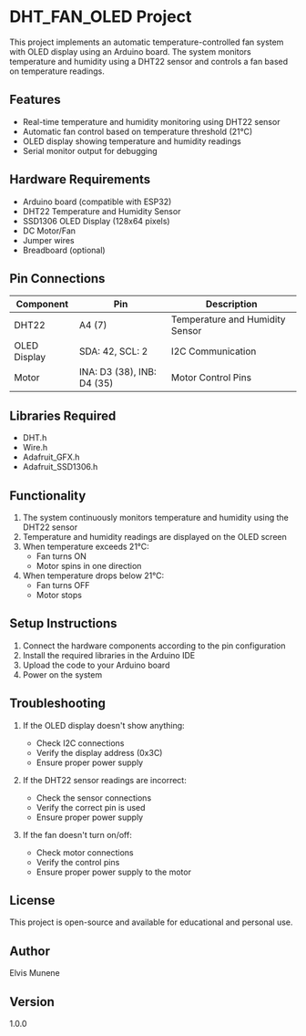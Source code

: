 # DHT_FAN_OLED Project

This project implements an automatic temperature-controlled fan system with OLED display using an Arduino board. The system monitors temperature and humidity using a DHT22 sensor and controls a fan based on temperature readings.

## Features

- Real-time temperature and humidity monitoring using DHT22 sensor
- Automatic fan control based on temperature threshold (21°C)
- OLED display showing temperature and humidity readings
- Serial monitor output for debugging

## Hardware Requirements

- Arduino board (compatible with ESP32)
- DHT22 Temperature and Humidity Sensor
- SSD1306 OLED Display (128x64 pixels)
- DC Motor/Fan
- Jumper wires
- Breadboard (optional)

## Pin Connections

| Component | Pin | Description |
|-----------|-----|-------------|
| DHT22 | A4 (7) | Temperature and Humidity Sensor |
| OLED Display | SDA: 42, SCL: 2 | I2C Communication |
| Motor | INA: D3 (38), INB: D4 (35) | Motor Control Pins |

## Libraries Required

- DHT.h
- Wire.h
- Adafruit_GFX.h
- Adafruit_SSD1306.h

## Functionality

1. The system continuously monitors temperature and humidity using the DHT22 sensor
2. Temperature and humidity readings are displayed on the OLED screen
3. When temperature exceeds 21°C:
   - Fan turns ON
   - Motor spins in one direction
4. When temperature drops below 21°C:
   - Fan turns OFF
   - Motor stops

## Setup Instructions

1. Connect the hardware components according to the pin configuration
2. Install the required libraries in the Arduino IDE
3. Upload the code to your Arduino board
4. Power on the system

## Troubleshooting

1. If the OLED display doesn't show anything:
   - Check I2C connections
   - Verify the display address (0x3C)
   - Ensure proper power supply

2. If the DHT22 sensor readings are incorrect:
   - Check the sensor connections
   - Verify the correct pin is used
   - Ensure proper power supply

3. If the fan doesn't turn on/off:
   - Check motor connections
   - Verify the control pins
   - Ensure proper power supply to the motor

## License

This project is open-source and available for educational and personal use.

## Author

Elvis Munene

## Version

1.0.0 